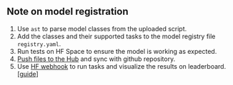 

## Note on model registration

1. Use `ast` to parse model classes from the uploaded script.
2. Add the classes and their supported tasks to the model registry file `registry.yaml`.
3. Run tests on HF Space to ensure the model is working as expected.
4. [Push files to the Hub](https://huggingface.co/docs/huggingface_hub/guides/upload) and sync with github repository.
5. Use [HF webhook](https://huggingface.co/docs/hub/en/webhooks) to run tasks and visualize the results on leaderboard. [[guide]](https://huggingface.co/docs/hub/en/webhooks-guide-metadata-review)